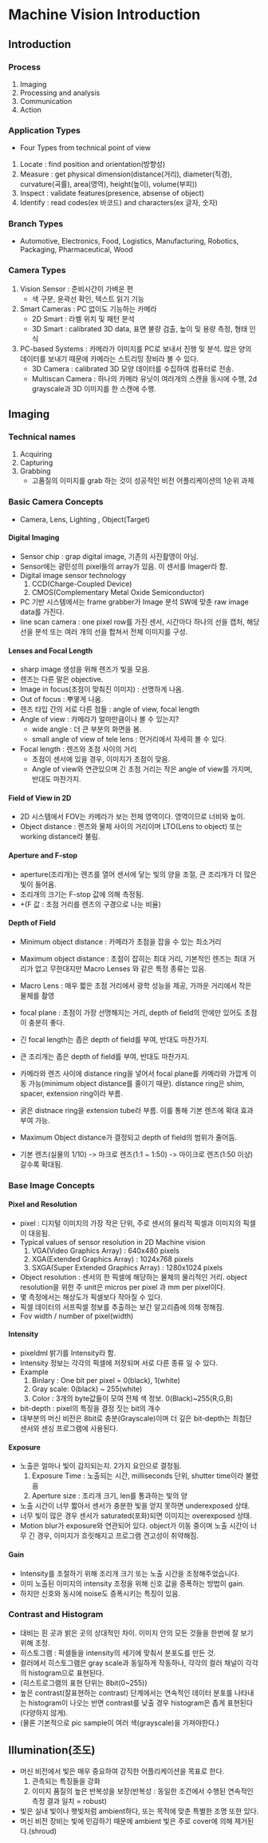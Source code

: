 # Machine Vision Introduction

## Introduction
### Process
1. Imaging
2. Processing and analysis
3. Communication
4. Action

### Application Types
* Four Types from technical point of view
1. Locate : find position and orientation(방향성)
2. Measure : get physical dimension(distance(거리), diameter(직경), curvature(곡률), area(영역), height(높이), volume(부피))
3. Inspect : validate features(presence, absense of object)
4. Identify : read codes(ex 바코드) and characters(ex 글자, 숫자)

### Branch Types
* Automotive, Electronics, Food, Logistics, Manufacturing, Robotics, Packaging, Pharmaceutical, Wood

### Camera Types
1. Vision Sensor : 준비시간이 가벼운 편
    - 색 구분, 윤곽선 확인, 텍스트 읽기 기능
2. Smart Cameras : PC 없이도 기능하는 카메라
    - 2D Smart : 라벨 위치 및 패턴 분석
    - 3D Smart : calibrated 3D data, 표면 불량 검출, 높이 및 용량 측정, 형태 인식
3. PC-based Systems : 카메라가 이미지를 PC로 보내서 진행 및 분석. 많은 양의 데이터를 보내기 때문에 카메라는 스트리밍 장비라 볼 수 있다.
   - 3D Camera : calibrated 3D 모양 데이터를 수집하여 컴퓨터로 전송.
   - Multiscan Camera : 하나의 카메라 유닛이 여러개의 스캔을 동시에 수행, 2d grayscale과 3D 이미지를 한 스캔에 수행.

## Imaging
### Technical names
1. Acquiring
2. Capturing
3. Grabbing 
   * 고품질의 이미지를 grab 하는 것이 성공적인 비전 어플리케이션의 1순위 과제

### Basic Camera Concepts
* Camera, Lens, Lighting , Object(Target)

#### Digital Imaging
* Sensor chip : grap digital image, 기존의 사진촬영이 아님.
* Sensor에는 광민성의 pixel들의 array가 있음. 이 센서를 Imager라 함.
* Digital image sensor technology
  1. CCD(Charge-Coupled Device)
  2. CMOS(Complementary Metal Oxide Semiconductor)
* PC 기반 시스템에서는 frame grabber가 Image 분석 SW에 맞춘 raw image data를 가진다.
* line scan camera : one pixel row를 가진 센서, 시간마다 하나의 선을 캡처, 해당 선을 분석 또는 여러 개의 선을 합쳐서 전체 이미지를 구성.

#### Lenses and Focal Length
* sharp image 생성을 위해 렌즈가 빛을 모음.
* 렌즈는 다른 말은 objective.
* Image in focus(초점이 맞춰진 이미지) : 선명하게 나옴.
* Out of focus : 뿌옇게 나옴.
* 렌즈 타입 간의 서로 다른 점들 : angle of view, focal length
* Angle of view : 카메라가 얼마만큼이나 볼 수 있는지?
    - wide angle : 더 큰 부분의 화면을 봄.
    - small angle of view of tele lens : 먼거리에서 자세히 볼 수 있다.
* Focal length : 렌즈와 초점 사이의 거리
    - 초점이 센서에 있을 경우, 이미지가 초점이 맞음.
    - Angle of view와 연관있으며 긴 초점 거리는 작은 angle of view를 가지며, 반대도 마찬가지.

#### Field of View in 2D
* 2D 시스템에서 FOV는 카메라가 보는 전체 영역이다. 영역이므로 너비와 높이.
* Object distance : 렌즈와 물체 사이의 거리이며 LTO(Lens to object) 또는 working distance라 불림.

#### Aperture and F-stop
* aperture(조리개)는 렌즈를 열어 센서에 닿는 빛의 양을 조절, 큰 조리개가 더 많은 빛이 들어옴.
* 조리개의 크기는 F-stop 값에 의해 측정됨.
* +(F 값 : 초점 거리를 렌즈의 구경으로 나눈 비율)

#### Depth of Field
* Minimum object distance : 카메라가 초점을 잡을 수 있는 최소거리
* Maximum object distance : 초점이 잡히는 최대 거리, 기본적인 렌즈는 최대 거리가 없고 무한대지만 Macro Lenses 와 같은 특정 종류는 있음.
* Macro Lens : 매우 짧은 초점 거리에서 광학 성능을 제공, 가까운 거리에서 작은 물체를 촬영
* focal plane : 초점이 가장 선명해지는 거리, depth of field의 안에만 있어도 초점이 충분히 좋다.
* 긴 focal length는 좁은 depth of field를 부여, 반대도 마찬가지.
* 큰 조리개는 좁은 depth of field를 부여, 반대도 마찬가지.

* 카메라와 렌즈 사이에 distance ring을 넣어서 focal plane를 카메라와 가깝게 이동 가능(minimum object distance를 줄이기 때문). distance ring은 shim, spacer, extension ring이라 부름.
* 굵은 distnace ring을 extension tube라 부름. 이를 통해 기본 렌즈에 확대 효과 부여 가능.
* Maximum Object distance가 결정되고 depth of field의 범위가 줄어듬.
* 기본 렌즈(실물의 1/10) -> 마크로 렌즈(1:1 ~ 1:50) -> 마이크로 렌즈(1:50 이상) 갈수록 확대됨.

### Base Image Concepts

#### Pixel and Resolution
* pixel : 디지털 이미지의 가장 작은 단위, 주로 센서의 물리적 픽셀과 이미지의 픽셀이 대응됨.
* Typical values of sensor resolution in 2D Machine vision
    1. VGA(Video Graphics Array) : 640x480 pixels
    2. XGA(Extended Graphics Array) : 1024x768 pixels
    3. SXGA(Super Extended Graphics Array) : 1280x1024 pixels
* Object resolution : 센서의 한 픽셀에 해당하는 물체의 물리적인 거리. object resolution을 위한 주 unit은 micros per pixel 과 mm per pixel이다.
* 몇 측정에서는 해상도가 픽셀보다 작아질 수 있다.
* 픽셀 데이터의 서프픽셀 정보를 추출하는 보간 알고리즘에 의해 정해짐.
* Fov width / number of pixel(width)

#### Intensity
* pixeldml 밝기를 Intensity라 함.
* Intensity 정보는 각각의 픽셀에 저장되며 서로 다른 종류 일 수 있다.
* Example
  1. Binlary : One bit per pixel = 0(black), 1(white)
  2. Gray scale: 0(black) ~ 255(white)
  3. Color : 3개의 byte값들이 모여 전체 색 정보. 0(Black)~255(R,G,B)
* bit-depth : pixel의 특징을 결정 짓는 bit의 개수
* 대부분의 머신 비전은 8bit로 충분(Grayscale)이며 더 깊은 bit-depth는 최첨단 센서와 센싱 프로그램에 사용된다.

#### Exposure
* 노출은 얼마나 빛이 감지되는지. 2가지 요인으로 결정됨.
  1. Exposure Time : 노출되는 시간, milliseconds 단위, shutter time이라 불렸음
  2. Aperture size : 조리개 크기, len를 통과하는 빛의 양
* 노출 시간이 너무 짧아서 센서가 충분한 빛을 얻지 못하면 underexposed 상태.
* 너무 빛이 많은 경우 센서가 saturated(포화)되면 이미지는 overexposed 상태.
* Motion blur가 exposure와 연관되어 있다. object가 이동 중이며 노출 시간이 너무 긴 경우, 이미지가 흐릿해지고 프로그램 견고성이 취약해짐.

#### Gain
* Intensity를 조절하기 위해 조리개 크기 또는 노출 시간을 조정해주었습니다.
* 이미 노출된 이미지의 intensity 조정을 위해 신호 값을 증폭하는 방법이 gain.
* 하지만 신호와 동시에 noise도 증폭시키는 특징이 있음.

### Contrast and Histogram
* 대비는 흰 곳과 밝은 곳의 상대적인 차이. 이미지 안의 모든 것들을 한번에 잘 보기위해 조정.
* 히스토그램 : 픽셀들을 intensity의 세기에 맞춰서 분포도를 만든 것.
* 컬러에서 히스토그램은 gray scale과 동일하게 작동하나, 각각의 컬러 채널이 각각의 histogram으로 표현된다.
* (히스트로그램의 표현 단위는 8bit(0~255))
* 높은 contrast(잘표현하는 contrast) 단계에서는 연속적인 데이터 분포를 나타내는 histogram이 나오는 반면 contrast를 낮출 경우 histogram은 좁게 표현된다(다양하지 않게).
* (물론 기본적으로 pic sample이 여러 색(grayscale)을 가져야한다.)

## Illumination(조도)

* 머신 비전에서 빛은 매우 중요하여 강직한 어플리케이션을 목표로 한다.
    1. 관측되는 특징들을 강화
    2. 이미지 품질의 높은 반복성을 보장(반복성 : 동일한 조건에서 수행된 연속적인 측정 결과 일치 = robust)
* 빛은 실내 빛이나 햇빛처럼 ambient하다, 또는 목적에 맞춘 특별한 조명 또한 있다.
* 머신 비전 장비는 빛에 민감하기 때문에 ambient 빛은 주로 cover에 의해 제거된다.(shroud)
